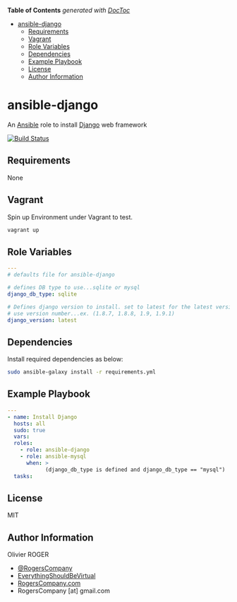 <!-- START doctoc generated TOC please keep comment here to allow auto update -->
<!-- DON'T EDIT THIS SECTION, INSTEAD RE-RUN doctoc TO UPDATE -->
**Table of Contents**  *generated with [DocToc](https://github.com/thlorenz/doctoc)*

- [ansible-django](#ansible-django)
  - [Requirements](#requirements)
  - [Vagrant](#vagrant)
  - [Role Variables](#role-variables)
  - [Dependencies](#dependencies)
  - [Example Playbook](#example-playbook)
  - [License](#license)
  - [Author Information](#author-information)

<!-- END doctoc generated TOC please keep comment here to allow auto update -->

# ansible-django

An [Ansible](https://www.ansible.com) role to install [Django](https://www.djangoproject.com)
web framework

[![Build Status](https://travis-ci.org/RogersCompany/ansible-django.svg?branch=master)](https://travis-ci.org/RogersCompany/ansible-django)

## Requirements

None

## Vagrant

Spin up Environment under Vagrant to test.

```bash
vagrant up
```

## Role Variables

```yaml
---
# defaults file for ansible-django

# defines DB type to use...sqlite or mysql
django_db_type: sqlite

# Defines django version to install. set to latest for the latest version or
# use version number...ex. (1.8.7, 1.8.8, 1.9, 1.9.1)
django_version: latest
```

## Dependencies

Install required dependencies as below:

```bash
sudo ansible-galaxy install -r requirements.yml
```

## Example Playbook

```yaml
---
- name: Install Django
  hosts: all
  sudo: true
  vars:
  roles:
    - role: ansible-django
    - role: ansible-mysql
      when: >
            (django_db_type is defined and django_db_type == "mysql")
  tasks:
```

## License

MIT

## Author Information

Olivier ROGER

-   [@RogersCompany](https://www.twitter.com/RogersCompany)
-   [EverythingShouldBeVirtual](http://everythingshouldbevirtual.com)
-   [RogersCompany.com](http://RogersCompany.com)
-   RogersCompany [at] gmail.com
